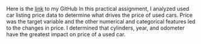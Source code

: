 Here is the [link](https://github.com/SamanthaHGerber/PracticalApplicationAssignment5.1/blob/main/module%2011%20-%20practical%20application%202.ipynb) to my GitHub
In this practical assignment, I analyzed used car listing price data to determine what drives the price of used cars. Price was the target variable and the other numerical and categorical features led to the changes in price. I determined that cylinders, year, and odometer have the greatest impact on price of a used car. 
